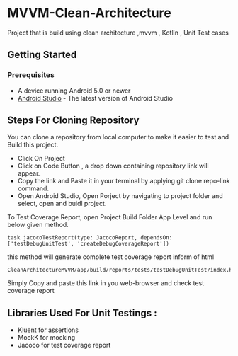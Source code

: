 # MVVM-Clean-Architecture
Project that is build using clean architecture ,mvvm , Kotlin , Unit Test cases


## Getting Started

### Prerequisites

* A device running Android 5.0 or newer
* [Android Studio](https://developer.android.com/studio/index.html) - The latest version of Android Studio


## Steps For Cloning Repository 

You can clone a repository from local computer to make it easier to test and Build this project.

* Click On Project
* Click on Code Button , a drop down containing repository link will appear.
* Copy the link and Paste it in your terminal by applying git clone repo-link command.
* Open Android Studio, Open Porject by navigating to project folder and select, open and buidl project.


To Test Coverage Report, open Project Build Folder App Level and run below given method.

```
task jacocoTestReport(type: JacocoReport, dependsOn: ['testDebugUnitTest', 'createDebugCoverageReport'])

```

this method will generate complete test coverage report inform of html

```
CleanArchitectureMVVM/app/build/reports/tests/testDebugUnitTest/index.html
```

Simply Copy and paste this link in you web-browser and check test coverage report


## Libraries Used For Unit Testings :
* Kluent for assertions 
* MockK for mocking
* Jacoco for test coverage report





